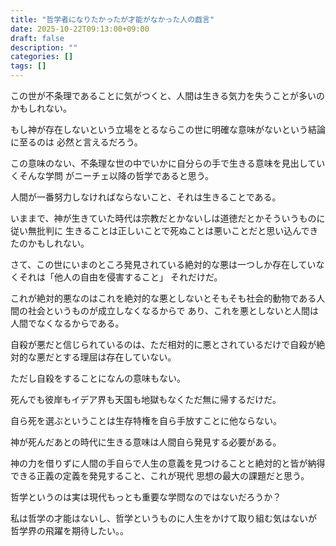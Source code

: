 ```yaml
---
title: "哲学者になりたかったが才能がなかった人の戯言"
date: 2025-10-22T09:13:00+09:00
draft: false
description: ""
categories: []
tags: []
---
```


この世が不条理であることに気がつくと、人間は生きる気力を失うことが多いのかもしれない。

もし神が存在しないという立場をとるならこの世に明確な意味がないという結論に至るのは
必然と言えるだろう。

この意味のない、不条理な世の中でいかに自分らの手で生きる意味を見出していくそんな学問
がニーチェ以降の哲学であると思う。

人間が一番努力しなければならないこと、それは生きることである。

いままで、神が生きていた時代は宗教だとかないしは道徳だとかそういうものに従い無批判に
生きることは正しいことで死ぬことは悪いことだと思い込んできたのかもしれない。

さて、この世にいまのところ発見されている絶対的な悪は一つしか存在していなくそれは「他人の自由を侵害すること」
それだけだ。

これが絶対的悪なのはこれを絶対的な悪としないとそもそも社会的動物である人間の社会というものが成立しなくなるからで
あり、これを悪としないと人間は人間でなくなるからである。

自殺が悪だと信じられているのは、ただ相対的に悪とされているだけで自殺が絶対的な悪だとする理屈は存在していない。

ただし自殺をすることになんの意味もない。

死んでも彼岸もイデア界も天国も地獄もなくただ無に帰するだけだ。

自ら死を選ぶということは生存特権を自ら手放すことに他ならない。

神が死んだあとの時代に生きる意味は人間自ら発見する必要がある。

神の力を借りずに人間の手自らで人生の意義を見つけることと絶対的と皆が納得できる正義の定義を発見すること、これが現代
思想の最大の課題だと思う。

哲学というのは実は現代もっとも重要な学問なのではないだろうか？

私は哲学の才能はないし、哲学というものに人生をかけて取り組む気はないが
哲学界の飛躍を期待したい。。
